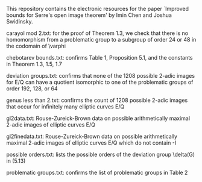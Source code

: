 This repository contains the electronic resources for the paper `Improved bounds for Serre's open image theorem' by Imin Chen and Joshua Swidinsky.

carayol mod 2.txt: for the proof of Theorem 1.3, we check that there is no homomorphism from a problematic group to a subgroup of order 24 or 48 in the codomain of \varphi

chebotarev bounds.txt: confirms Table 1, Proposition 5.1, and the constants in Theorem 1.3, 1.5, 1.7

deviation groups.txt: confirms that none of the 1208 possible 2-adic images for E/Q can have a quotient isomorphic to one of the problematic groups of order 192, 128, or 64

genus less than 2.txt: confirms the count of 1208 possible 2-adic images that occur for infinitely many elliptic curves E/Q

gl2data.txt: Rouse-Zureick-Brown data on possible arithmetically maximal 2-adic images of elliptic curves E/Q

gl2finedata.txt: Rouse-Zureick-Brown data on possible arithmetically maximal 2-adic images of elliptic curves E/Q which do not contain -I

possible orders.txt: lists the possible orders of the deviation group \delta(G) in (5.13)

problematic groups.txt: confirms the list of problematic groups in Table 2
